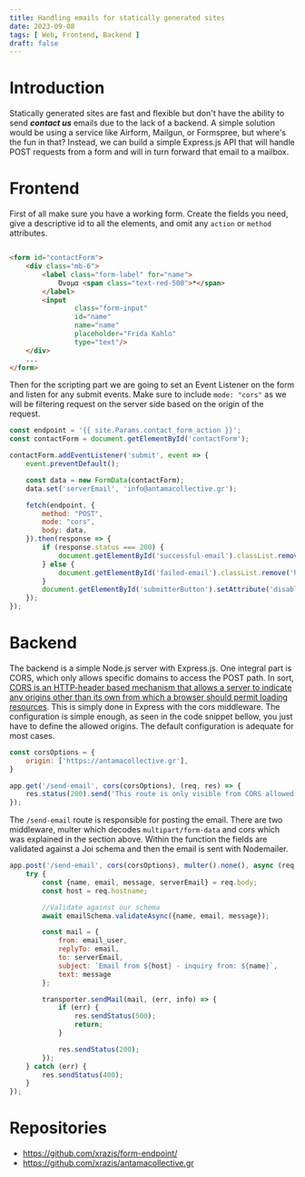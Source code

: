 ```yaml
---
title: Handling emails for statically generated sites
date: 2023-09-08
tags: [ Web, Frontend, Backend ]
draft: false
---
```


# Introduction

Statically generated sites are fast and flexible but don't have the ability to send _**contact us**_ emails due to the
lack of a backend. A simple solution would be using a service like Airform, Mailgun, or Formspree, but where's the fun
in that? Instead, we can build a simple Express.js API that will handle POST requests from a form and will in turn
forward that email to a mailbox.

# Frontend

First of all make sure you have a working form. Create the fields you need, give a descriptive id to all the
elements, and omit any `action` or `method` attributes.

```html

<form id="contactForm">
    <div class="mb-6">
        <label class="form-label" for="name">
            Όνομα <span class="text-red-500">*</span>
        </label>
        <input
                class="form-input"
                id="name"
                name="name"
                placeholder="Frida Kahlo"
                type="text"/>
    </div>
    ...
</form>
```

Then for the scripting part we are going to set an Event Listener on the form and listen for any submit events. Make
sure to include `mode: "cors"` as we will be filtering request on the server side based on the origin of the request.

```javascript
const endpoint = '{{ site.Params.contact_form_action }}';
const contactForm = document.getElementById('contactForm');

contactForm.addEventListener('submit', event => {
    event.preventDefault();

    const data = new FormData(contactForm);
    data.set('serverEmail', 'info@antamacollective.gr');

    fetch(endpoint, {
        method: "POST",
        mode: "cors",
        body: data,
    }).then(response => {
        if (response.status === 200) {
            document.getElementById('successful-email').classList.remove('hidden');
        } else {
            document.getElementById('failed-email').classList.remove('hidden');
        }
        document.getElementById('submitterButton').setAttribute('disabled', '');
    });
});
```

# Backend

The backend is a simple Node.js server with Express.js. One integral part is CORS, which only allows
specific domains to access the POST path. In sort, [CORS is an HTTP-header based mechanism that allows a server to
indicate any origins other than its own from which a browser should permit loading resources](https://developer.mozilla.org/en-US/docs/Web/HTTP/CORS).
This is simply done in Express with the cors middleware. The configuration is simple enough, as seen in the code snippet
bellow, you just have to define the allowed origins. The default configuration is adequate for most cases.

```javascript
const corsOptions = {
    origin: ['https://antamacollective.gr'],
}

app.get('/send-email', cors(corsOptions), (req, res) => {
    res.status(200).send('This route is only visible from CORS allowed origin.');
});
```

The `/send-email` route is responsible for posting the email. There are two middleware, multer which decodes
`multipart/form-data` and cors which was explained in the section above. Within the function the fields are validated
against a Joi schema and then the email is sent with Nodemailer.

```javascript
app.post('/send-email', cors(corsOptions), multer().none(), async (req, res) => {
    try {
        const {name, email, message, serverEmail} = req.body;
        const host = req.hostname;

        //Validate against our schema
        await emailSchema.validateAsync({name, email, message});

        const mail = {
            from: email_user,
            replyTo: email,
            to: serverEmail,
            subject: `Email from ${host} - inquiry from: ${name}`,
            text: message
        };

        transporter.sendMail(mail, (err, info) => {
            if (err) {
                res.sendStatus(500);
                return;
            }

            res.sendStatus(200);
        });
    } catch (err) {
        res.sendStatus(400);
    }
});
```

# Repositories

- https://github.com/xrazis/form-endpoint/
- https://github.com/xrazis/antamacollective.gr